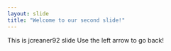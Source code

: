 ```yaml
---
layout: slide
title: "Welcome to our second slide!"
---
```

This is jcreaner92 slide 
Use the left arrow to go back!

